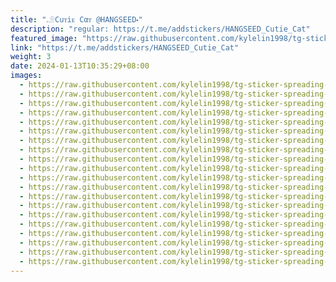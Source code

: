 ```yaml
---
title: "𓄂Cuᴛiᴇ Cαᴛ @HANGSEED⬝"
description: "regular: https://t.me/addstickers/HANGSEED_Cutie_Cat"
featured_image: "https://raw.githubusercontent.com/kylelin1998/tg-sticker-spreading-worldwide-images/main/img/6dd771ed-00aa-44c6-a5a9-69ef2bdd4372.jpg"
link: "https://t.me/addstickers/HANGSEED_Cutie_Cat"
weight: 3
date: 2024-01-13T10:35:29+08:00
images:
  - https://raw.githubusercontent.com/kylelin1998/tg-sticker-spreading-worldwide-images/main/img/6dd771ed-00aa-44c6-a5a9-69ef2bdd4372.jpg
  - https://raw.githubusercontent.com/kylelin1998/tg-sticker-spreading-worldwide-images/main/img/ea7c7b44-42d0-439f-908d-c3ff452a9bc0.jpg
  - https://raw.githubusercontent.com/kylelin1998/tg-sticker-spreading-worldwide-images/main/img/fc438255-f2d9-489a-ae4d-8f664cc4a128.jpg
  - https://raw.githubusercontent.com/kylelin1998/tg-sticker-spreading-worldwide-images/main/img/408b9bf9-5b6c-4a48-8cd9-3453b09089c6.jpg
  - https://raw.githubusercontent.com/kylelin1998/tg-sticker-spreading-worldwide-images/main/img/5d9198c1-6ab1-4b99-b0aa-ac9f619c93f9.jpg
  - https://raw.githubusercontent.com/kylelin1998/tg-sticker-spreading-worldwide-images/main/img/cfa37b16-3550-4d6c-aecc-6beb52c9468d.jpg
  - https://raw.githubusercontent.com/kylelin1998/tg-sticker-spreading-worldwide-images/main/img/114590e9-6354-40c0-823e-8ba6aedc6b3d.jpg
  - https://raw.githubusercontent.com/kylelin1998/tg-sticker-spreading-worldwide-images/main/img/c9fee977-2973-4d86-91e0-f9f900c3bfba.jpg
  - https://raw.githubusercontent.com/kylelin1998/tg-sticker-spreading-worldwide-images/main/img/00d2da5f-7ca1-4548-ba8a-25d10be59892.jpg
  - https://raw.githubusercontent.com/kylelin1998/tg-sticker-spreading-worldwide-images/main/img/d394e8f1-95c8-489c-9fb1-65ad959d7d66.jpg
  - https://raw.githubusercontent.com/kylelin1998/tg-sticker-spreading-worldwide-images/main/img/d6788438-81ab-4176-aa24-c90474bc76a6.jpg
  - https://raw.githubusercontent.com/kylelin1998/tg-sticker-spreading-worldwide-images/main/img/7c40e240-34fe-41ad-9712-77e76f2358fd.jpg
  - https://raw.githubusercontent.com/kylelin1998/tg-sticker-spreading-worldwide-images/main/img/aaf052fa-799c-4ff1-b7e8-e6199e914c0f.jpg
  - https://raw.githubusercontent.com/kylelin1998/tg-sticker-spreading-worldwide-images/main/img/51e68e98-69d5-46e6-bdf4-3961359aff6a.jpg
  - https://raw.githubusercontent.com/kylelin1998/tg-sticker-spreading-worldwide-images/main/img/10ee4ddd-9ea6-4ce3-8cad-fbe573562648.jpg
  - https://raw.githubusercontent.com/kylelin1998/tg-sticker-spreading-worldwide-images/main/img/32f90857-7d80-44b0-bf3c-4d6711e5eae5.jpg
  - https://raw.githubusercontent.com/kylelin1998/tg-sticker-spreading-worldwide-images/main/img/bea8035e-43eb-48cc-bcd0-7f12c4c5fd23.jpg
  - https://raw.githubusercontent.com/kylelin1998/tg-sticker-spreading-worldwide-images/main/img/612b49b4-aa5f-4f89-b44c-606aa80ea5da.jpg
  - https://raw.githubusercontent.com/kylelin1998/tg-sticker-spreading-worldwide-images/main/img/55afe95d-ebc7-48cc-8a99-2f8db26b1616.jpg
  - https://raw.githubusercontent.com/kylelin1998/tg-sticker-spreading-worldwide-images/main/img/bd6f4675-3b4e-4d0e-934b-0de5e642b18c.jpg
---
```

